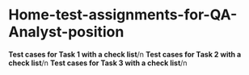 # Home-test-assignments-for-QA-Analyst-position

**Test cases for Task 1 with a check list**/n
**Test cases for Task 2 with a check list**/n
**Test cases for Task 3 with a check list**/n

